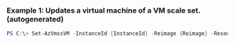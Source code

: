 ### Example 1: Updates a virtual machine of a VM scale set. (autogenerated)
```powershell
PS C:\> Set-AzVmssVM -InstanceId {InstanceId} -Reimage {Reimage} -ResourceGroupName {ResourceGroupName} -VMScaleSetName {VMScaleSetName}
```


